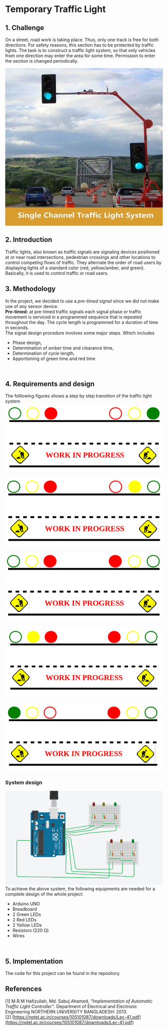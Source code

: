 # Temporary Traffic Light

## 1.   Challenge

On a street, road work is taking place. Thus, only one track is free for both directions. For safety reasons, this section has to be protected by traffic lights. The task is to construct a traffic light system, so that only vehicles from one direction may enter the area for some time. Permission to enter the section is changed periodically.

![Road work](./img/road_work.jpg)
<br>

## 2.   Introduction
Traffic lights, also known as traffic signals are signaling devices positioned at or near road intersections, pedestrian crossings and other locations to control  competing flows of  traffic. They alternate the order of road users by displaying lights of a standard color (red,  yellow/amber, and green). Basically, it is used to control traffic or road users.
<br>

## 3.   Methodology
In the project, we decided to use a _pre-timed signal_ since we did not make use of any sensor device.<br>
**Pre-timed:** at  pre-timed  traffic  signals  each  signal  phase  or  traffic  movement  is  serviced  in  a programmed sequence that is repeated throughout the day. The cycle length is programmed for a duration of time in seconds.<br>
The signal design procedure involves some major steps. Which includes<br>
* Phase design, 
* Determination of amber time and clearance time, 
* Determination of cycle length, 
* Apportioning of green time  and red time
<br>

## 4.   Requirements and design
The folllowing figures shows a step by step transition of the traffic light system
![Model 1](./img/model1.png)<br><br>
![Model 2](./img/model2.png)<br><br>
![Model 3](./img/model3.png)<br><br>
![Model 4](./img/model4.png)<br><br>
![Model 5](./img/model5.png)<br>

### System design
![System design](./img/model.png)
To achieve the above system, the following equipments are needed for a complete design of the whole project:
* Arduino UNO
* Breadboard
* 2 Green LEDs
* 2 Red LEDs
* 2 Yellow LEDs
* Resistors (220 Ω)
* Wires
<br>

## 5. Implementation
The code for this project can be found in the repository.
<br>

## References
[1] M.R.M Hafizullah,  Md. Sabuj Ahamed, _\"Implementation of Automatic Traffic Light Controller\"_. Department of Electrical and Electronic Engineering NORTHERN UNIVERSITY BANGLADESH: 2013.\
[2] [https://nptel.ac.in/courses/105101087/downloads/Lec-41.pdf](https://nptel.ac.in/courses/105101087/downloads/Lec-41.pdf)


